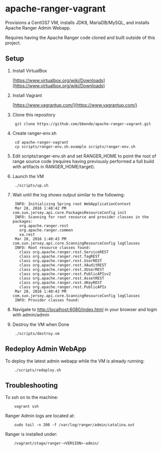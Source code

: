 # apache-ranger-vagrant

Provisions a CentOS7 VM, installs JDK8, MariaDB/MySQL, and installs Apache Ranger Admin Webapp.

Requires having the Apache Ranger code cloned and built outside of this project.

## Setup

1. Install VirtualBox

    [https://www.virtualbox.org/wiki/Downloads](https://www.virtualbox.org/wiki/Downloads)

2. Install Vagrant

    [https://www.vagrantup.com/](https://www.vagrantup.com/)

3. Clone this repository

        git clone https://github.com/bbende/apache-ranger-vagrant.git

4. Create ranger-env.sh

        cd apache-ranger-vagrant
        cp scripts/ranger-env.sh.example scripts/ranger-env.sh

5. Edit scripts/ranger-env.sh and set RANGER_HOME to point the root of range source code (requires having previously performed a full build with artifacts in RANGER_HOME/target).

6. Launch the VM

        ./scripts/up.sh

7. Wait until the log shows output similar to the following:

        INFO: Initializing Spring root WebApplicationContext
        Mar 28, 2016 1:40:42 PM com.sun.jersey.api.core.PackagesResourceConfig init
        INFO: Scanning for root resource and provider classes in the packages:
          org.apache.ranger.rest
          org.apache.ranger.common
          xa.rest
        Mar 28, 2016 1:40:43 PM com.sun.jersey.api.core.ScanningResourceConfig logClasses
        INFO: Root resource classes found:
          class org.apache.ranger.rest.ServiceREST
          class org.apache.ranger.rest.TagREST
          class org.apache.ranger.rest.UserREST
          class org.apache.ranger.rest.XAuditREST
          class org.apache.ranger.rest.XUserREST
          class org.apache.ranger.rest.PublicAPIsv2
          class org.apache.ranger.rest.AssetREST
          class org.apache.ranger.rest.XKeyREST
          class org.apache.ranger.rest.PublicAPIs
        Mar 28, 2016 1:40:43 PM com.sun.jersey.api.core.ScanningResourceConfig logClasses
        INFO: Provider classes found:

8. Navigate to [http://localhost:6080/index.html](http://localhost:6080/index.html) in your browser and login with admin/admin

9. Destroy the VM when Done

        ./scripts/destroy.vm

## Redeploy Admin WebApp

To deploy the latest admin webapp while the VM is already running:

        ./scripts/redeploy.sh

## Troubleshooting

To ssh on to the machine:

        vagrant ssh

Ranger Admin logs are located at:

        sudo tail -n 200 -f /var/log/ranger/admin/catalina.out

Ranger is installed under:

        /vagrant/stage/ranger-<VERSION>-admin/
